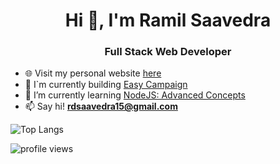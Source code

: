 <h1 align="center">Hi 👋, I'm Ramil Saavedra</h1>
<h3 align="center">Full Stack Web Developer</h3>


- 🌐 Visit my personal website [here](https://www.jetdev.info/)
- 🔨 I`m currently building [Easy Campaign](https://github.com/ramilsaavedra/easy-campaign)
- 🌱 I’m currently learning [NodeJS: Advanced Concepts](https://www.udemy.com/course/advanced-node-for-developers/)
- 📫 Say hi! **rdsaavedra15@gmail.com**

![Top Langs](https://github-readme-stats.vercel.app/api/top-langs/?username=ramilsaavedra&langs_count=8&hide=shell&layout=compact&theme=dark)

![profile views](https://komarev.com/ghpvc/?username=ramilsaavedra&style=for-the-badge&color=lightgrey)
<!--
**ramilsaavedra/ramilsaavedra** is a ✨ _special_ ✨ repository because its `README.md` (this file) appears on your GitHub profile.

Here are some ideas to get you started:


- 🌱 I’m currently learning ...
- 👯 I’m looking to collaborate on ...
- 🤔 I’m looking for help with ...
- 💬 Ask me about ...
- 📫 How to reach me: ...
- 😄 Pronouns: ...
- ⚡ Fun fact: ...
-->
